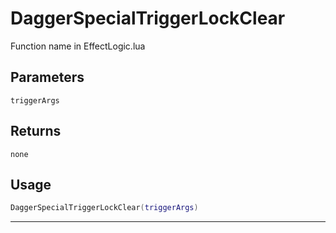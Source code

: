# DaggerSpecialTriggerLockClear
Function name in EffectLogic.lua
## Parameters
`triggerArgs`
## Returns
`none`
## Usage
```lua
DaggerSpecialTriggerLockClear(triggerArgs)
```
---
